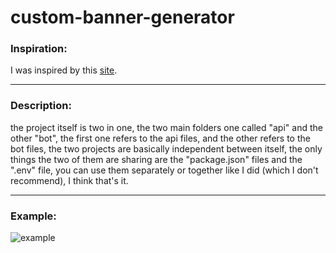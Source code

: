 # custom-banner-generator

### Inspiration:
I was inspired by this [site](https://discord.c99.nl).

---
### Description:
the project itself is two in one, the two main folders one called "api" and the other "bot", the first one refers to the api files, and the other refers to the bot files, the two projects are basically independent between itself, the only things the two of them are sharing are the "package.json" files and the ".env" file, you can use them separately or together like I did (which I don't recommend), I think that's it.

---
### Example:
<img src="https://imgur.com/g1qTdNn.png" alt="example">
